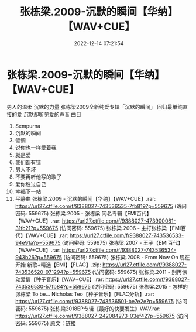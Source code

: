 ﻿---
title: 张栋梁.2009-沉默的瞬间【华纳】【WAV+CUE】
date: 2022-12-14 07:21:54
categories: WAV车载音乐、镜像
tags: 华语中文
---
# 张栋梁.2009-沉默的瞬间【华纳】【WAV+CUE】

男人的温柔 沉默的力量
张栋梁2009全新纯爱专辑「沉默的瞬间」
回归最单纯直接的爱 沉默却听见爱的声音
曲目
01. Sempurna
02. 沉默的瞬间
03. 低调
04. 说你也一样爱着我
05. 就是爱
06. 我们都有错
07. 男人不坏
08. 不要再听他写的歌了
09. 爱你胜过自己
10. 幸福下一站
11. 平静曲
张栋梁.2009 - 沉默的瞬间【华纳】【WAV+CUE】.rar: https://url27.ctfile.com/f/9388027-743536535-7fb819?p=559675
(访问密码: 559675)
张栋梁.2005 - 张栋梁 同名专辑【EMI百代】【WAV+CUE】.rar: https://url27.ctfile.com/f/9388027-473900081-31fc21?p=559675
(访问密码: 559675)
张栋梁.2006 - 主打张栋梁【EMI百代】【WAV+CUE】.rar: https://url27.ctfile.com/f/9388027-743536533-94e91a?p=559675
(访问密码: 559675)
张栋梁.2007 - 王子【EMI百代】【WAV+CUE】.rar: https://url27.ctfile.com/f/9388027-743536534-943b26?p=559675
(访问密码: 559675)
张栋梁.2008 - From Now On 现在开始 新歌+精选【EMI】【FLAC】.zip: https://url27.ctfile.com/f/9388027-743536520-971294?p=559675
(访问密码: 559675)
张栋梁.2011 - 别再惊动爱情【种子音乐】【WAV+CUE】.rar: https://url27.ctfile.com/f/9388027-743536530-57fb84?p=559675
(访问密码: 559675)
张栋梁.2015 - 怎样的 张栋梁 To be… Nicholas Teo【种子音乐】【FLAC分轨】.rar:
https://url27.ctfile.com/f/9388027-743536501-be7e2e?p=559675
(访问密码: 559675)
张栋梁2018EP专辑《最好的快要发生》WAV.rar: https://url27.ctfile.com/f/9388027-242084273-03ef42?p=559675
(访问密码: 559675)
原文：[链接](https://blog.sina.com.cn/s/blog_1647c7e76010310ll.html)